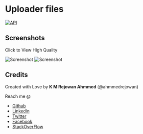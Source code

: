 # Uploader files


[![API](https://img.shields.io/badge/API-21%2B-brightgreen.svg?style=flat)](https://android-arsenal.com/api?level=21)

## Screenshots

Click to View High Quality

![Screenshot](https://dl.up4u.ir/426-Screenshot_2024-03-06-20-42-28-629_com.firouzi.uploader.jpg)
![Screenshot](https://up4u.ir/dl/dee-Screenshot_2024-03-06-20-42-31-880_com.firouzi.uploader.jpg)




## Credits

Created with Love by **K M Rejowan Ahmmed** (@ahmmedrejowan)

Reach me @
* [Github](https://github.com/ahmmedrejowan) 
* [LinkedIn](https://www.linkedin.com/in/ahmmedrejowan)
* [Twitter](https://twitter.com/ahmmedrejowan)
* [Facebook](https://facebook.com/ahmmedrejowan)
* [StackOverFlow](https://stackoverflow.com/users/9932194/k-m-rejowan-ahmmed)









